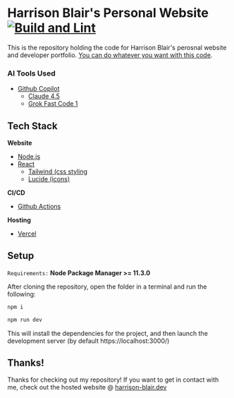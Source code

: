 Harrison Blair's Personal Website
[![Build and Lint](https://github.com/Harrison-Blair/personal-website/actions/workflows/build-and-lint.yml/badge.svg)](https://github.com/Harrison-Blair/personal-website/actions/workflows/build-and-lint.yml)
============
This is the repository holding the code for Harrison Blair's perosnal website and developer portfolio. [You can do whatever you want with this code](/LICENSE).

### AI Tools Used
- [Github Copilot](https://github.com/features/copilot)
  - [Claude 4.5](https://www.anthropic.com/news/claude-sonnet-4-5)
  - [Grok Fast Code 1](https://x.ai/news/grok-code-fast-1)

## Tech Stack
**Website**
- [Node.js](https://nodejs.org/)
- [React](https://react.dev/)
  - [Tailwind (css styling](https://tailwindcss.com/)
  - [Lucide (icons)](https://lucide.dev/)

**CI/CD**
- [Github Actions](https://vercel.com/)

**Hosting**
- [Vercel](https://vercel.com/)

## Setup

`Requirements:` **Node Package Manager >= 11.3.0**

After cloning the repository, open the folder in a terminal and run the following:

```bash
npm i

npm run dev
```

This will install the dependencies for the project, and then launch the development server (by default https://localhost:3000/)

## Thanks!
Thanks for checking out my repository! If you want to get in contact with me, check out the hosted website @ [harrison-blair.dev](https://www.harrison-blair.dev)
